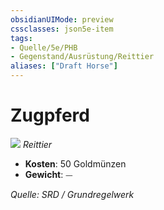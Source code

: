 ```yaml
---
obsidianUIMode: preview
cssclasses: json5e-item
tags:
- Quelle/5e/PHB
- Gegenstand/Ausrüstung/Reittier
aliases: ["Draft Horse"]
---
```

# Zugpferd
![](../../../99%20-%20Setup/Files/Bildersammlung/Symbolik/Gegenstände.webp#token)
*Reittier*  

- **Kosten**: 50 Goldmünzen
- **Gewicht**: ⏤

*Quelle: SRD / Grundregelwerk*